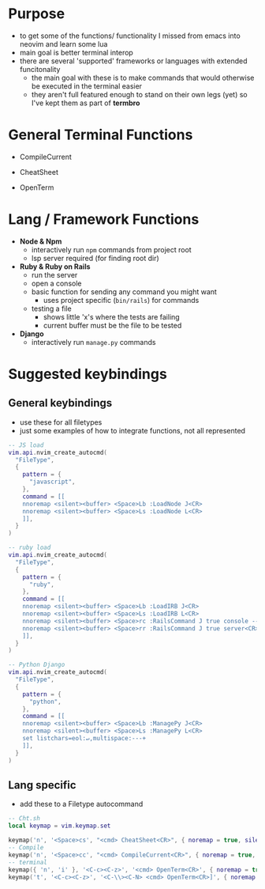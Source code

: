 # Purpose

- to get some of the functions/ functionality I missed from emacs into neovim and learn some lua
- main goal is better terminal interop
- there are several 'supported' frameworks or languages with extended funcitonality
  - the main goal with these is to make commands that would otherwise be executed in the terminal easier
  - they aren't full featured enough to stand on their own legs (yet) so I've kept them as part of **termbro**

# General Terminal Functions

- CompileCurrent

- CheatSheet

- OpenTerm

# Lang / Framework Functions

- **Node & Npm**
  - interactively run `npm` commands from project root
  - lsp server required (for finding root dir)
- **Ruby & Ruby on Rails**
  - run the server
  - open a console
  - basic function for sending any command you might want
    - uses project specific (`bin/rails`) for commands
  - testing a file
    - shows little 'x's where the tests are failing
    - current buffer must be the file to be tested
- **Django**
  - interactively run `manage.py` commands

# Suggested keybindings

## General keybindings
- use these for all filetypes
- just some examples of how to integrate functions, not all represented

```lua
-- JS load
vim.api.nvim_create_autocmd(
  "FileType",
  {
    pattern = {
      "javascript",
    },
    command = [[
    nnoremap <silent><buffer> <Space>Lb :LoadNode J<CR>
    nnoremap <silent><buffer> <Space>Ls :LoadNode L<CR>
    ]],
  }
)

-- ruby load
vim.api.nvim_create_autocmd(
  "FileType",
  {
    pattern = {
      "ruby",
    },
    command = [[
    nnoremap <silent><buffer> <Space>Lb :LoadIRB J<CR>
    nnoremap <silent><buffer> <Space>Ls :LoadIRB L<CR>
    nnoremap <silent><buffer> <Space>rc :RailsCommand J true console --sandbox<CR>
    nnoremap <silent><buffer> <Space>rr :RailsCommand J true server<CR>
    ]],
  }
)

-- Python Django
vim.api.nvim_create_autocmd(
  "FileType",
  {
    pattern = {
      "python",
    },
    command = [[
    nnoremap <silent><buffer> <Space>Lb :ManagePy J<CR>
    nnoremap <silent><buffer> <Space>Ls :ManagePy L<CR>
    set listchars=eol:↵,multispace:---+
    ]],
  }
)
```

## Lang specific
- add these to a Filetype autocommand

```lua
-- Cht.sh
local keymap = vim.keymap.set

keymap('n', '<Space>cs', "<cmd> CheatSheet<CR>", { noremap = true, silent = true })
-- Compile
keymap('n', '<Space>cc', "<cmd> CompileCurrent<CR>", { noremap = true, silent = true })
-- terminal
keymap({ 'n', 'i' }, '<C-c><C-z>', '<cmd> OpenTerm<CR>', { noremap = true, silent = true })
keymap('t', '<C-c><C-z>', '<C-\\><C-N> <cmd> OpenTerm<CR>]', { noremap = true, silent = true })
```

